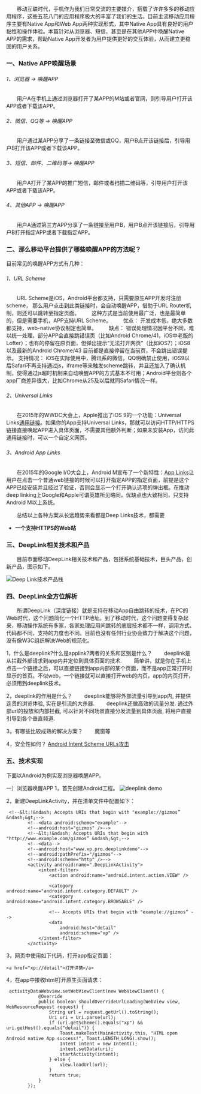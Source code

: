 &emsp;&emsp;移动互联时代，手机作为我们日常交流的主要媒介，搭载了许许多多的移动应用程序，这些五花八门的应用程序极大的丰富了我们的生活。目前主流移动应用程序主要有Native App和Web App两种实现形式，其中Native App具有良好的用户黏性和操作体验。本篇针对从浏览器、短信、甚至是在其他APP中唤醒Native APP的需求，帮助Native App开发者为用户提供更好的交互体验，从而建立更稳固的用户关系。

### 一、Native APP唤醒场景
###### 1、浏览器 -> 唤醒APP
&emsp;&emsp;用户A在手机上通过浏览器打开了某APP的M站或者官网，则引导用户打开该APP或者下载该APP。
###### 2、微信、QQ等 -> 唤醒APP
&emsp;&emsp;用户通过某APP分享了一条链接至微信或QQ，用户B点开该链接后，引导用户B打开该APP或者下载该APP。
###### 3、短信、邮件、二维码等-> 唤醒APP
&emsp;&emsp;用户A打开了某APP的推广短信，邮件或者扫描二维码等，引导用户打开该APP或者下载该APP。
###### 4、其他APP -> 唤醒APP
&emsp;&emsp;用户A通过第三方APP分享了一条链接至用户B，用户B点开该链接后，引导用户B打开指定APP或者下载指定APP。

### 二、那么移动平台提供了哪些唤醒APP的方法呢？

目前常见的唤醒APP方式有几种：

###### 1、URL Scheme
&emsp;&emsp;URL Scheme是iOS，Android平台都支持，只需要原生APP开发时注册scheme， 那么用户点击到此类链接时，会自动唤醒APP，借助于URL Router机制，则还可以跳转至指定页面。
&emsp;&emsp;这种方式是当前使用最广泛，也是最简单的，但是需要手机，APP支持URL Scheme。
&emsp;&emsp;优点： 开发成本低，绝大多数都支持，web-native协议制定也简单。
&emsp;&emsp;缺点： 错误处理情况因平台不同，难以统一处理，部分APP会直接跳错误页（比如Android Chrome/41，iOS中老版的Lofter）；也有的停留在原页面，但弹出提示“无法打开网页”（比如iOS7）；iOS8以及最新的Android Chrome/43 目前都是直接停留在当前页，不会跳出错误提示。
支持情况： iOS在实际使用中，腾讯系的微信，QQ明确禁止使用，iOS9以后Safari不再支持通过js，iframe等来触发scheme跳转，并且还加入了确认机制，使得通过js超时机制来自动唤醒APP的方式基本不可用；Android平台则各个app厂商差异很大，比如Chrome从25及以后就同Safari情况一样。
###### 2、Universal Links
&emsp;&emsp;在2015年的WWDC大会上，Apple推出了iOS 9的一个功能：Universal Links[通用链接](https://link.jianshu.com?t=https://developer.apple.com/library/ios/documentation/General/Conceptual/AppSearch/UniversalLinks.html#//apple_ref/doc/uid/TP40016308-CH12-SW2)。如果你的App支持Universal Links，那就可以访问HTTP/HTTPS链接直接唤起APP进入具体页面，不需要其他额外判断；如果未安装App，访问此通用链接时，可以一个自定义网页。

###### 3、Android App Links
&emsp;&emsp;在2015年的Google I/O大会上，Android M宣布了一个新特性：[App Links](https://link.jianshu.com?t=https://developer.android.com/training/app-links/index.html)让用户在点击一个普通web链接的时候可以打开指定APP的指定页面，前提是这个APP已经安装并且经过了验证，否则会显示一个打开确认选项的弹出框。在推动deep linking上Google和Apple可谓英雄所见略同，优缺点也大致相同，只支持Android M以上系统。

&emsp;&emsp;总结以上各种方案从长远趋势来看都是Deep Links技术，都需要

*   **一个支持HTTPS的Web站**

### 三、DeepLink相关技术和产品
&emsp;&emsp;目前市面移动DeepLink相关技术和产品，包括系统基础技术，巨头产品，创新产品，图示如下。

![Deep Link技术产品栈](https://upload-images.jianshu.io/upload_images/2783386-92fe1a991309d25c.png?imageMogr2/auto-orient/strip%7CimageView2/2/w/1240)

### 四、DeepLink全方位解析
&emsp;&emsp;所谓DeepLink（深度链接）就是支持在移动App自由跳转的技术，在PC的Web时代，这个问题简化一个HTTP地址。到了移动时代，这个问题变得复杂起来，移动操作系统有多家，各家处理应用间跳转的底层技术都不一样，调用方式、代码都不同，支持的力度也不同。目前也没有任何行业协会致力于解决这个问题，没有像W3C组织解决Web的规范化。

1，什么是deeplink?什么是applink?两者的关系和区别是什么？
&emsp;&emsp;deeplink是从拦截外部请求到app内并定位到具体页面的技术.
&emsp;&emsp;简单讲，就是你在手机上点击一个链接之后，可以直接链接到app内部的某个页面，而不是app正常打开时显示的首页。不似web，一个链接就可以直接打开web的内页，app的内页打开，必须用到deeplink技术。

2，deeplink的作用是什么？
&emsp;&emsp;deeplink能够将外部流量引导到app内, 并提供连贯的浏览体验, 实在是引流的大杀器.
&emsp;&emsp;deeplink还做高效的流量分发. 通过外部url的投放和内部拦截, 可以针对不同场景直接分发流量到具体页面, 将用户直接引导到各个垂直频道.

3，有哪些比较成熟的解决方案？
&emsp;&emsp;魔窗等

4，安全性如何？
[Android Intent Scheme URLs攻击](http://blog.csdn.net/l173864930/article/details/36951805)
### 五、技术实现
下面以Android为例实现浏览器唤醒APP。

一）浏览器唤醒APP
1，首先创建Android工程。
![deeplink demo](https://upload-images.jianshu.io/upload_images/2783386-3c3e419d8b4c5a1d.png?imageMogr2/auto-orient/strip%7CimageView2/2/w/1240)

2，新建DeepLinkActivity，并在清单文件中配置如下：
```
 <!--&lt;!&ndash; Accepts URIs that begin with "example://gizmos” &ndash;&gt;-->
        <!--<data android:scheme="example"-->
        <!--android:host="gizmos" />-->
        <!--&lt;!&ndash; Accepts URIs that begin with "http://www.example.com/gizmos” &ndash;&gt;-->
        <!--<data-->
        <!--android:host="www.xp.pro.deeplinkdemo"-->
        <!--android:pathPrefix="/gizmos"-->
        <!--android:scheme="http" />-->
        <activity android:name=".DeepLinkActivity">
            <intent-filter>
                <action android:name="android.intent.action.VIEW" />

                <category android:name="android.intent.category.DEFAULT" />
                <category android:name="android.intent.category.BROWSABLE" />

                <!-- Accepts URIs that begin with "example://gizmos” -->
                <data
                    android:host="detail"
                    android:scheme="xp" />
            </intent-filter>
        </activity>
```
3，网页中使用如下代码，打开app指定页面：
```
<a href="xp://detail">打开详情</a>
```
4，在app中接收html打开原生页面请求：
```
 activityDataWebview.setWebViewClient(new WebViewClient() {
            @Override
            public boolean shouldOverrideUrlLoading(WebView view, WebResourceRequest request) {
                String url = request.getUrl().toString();
                Uri uri = Uri.parse(url);
                if (uri.getScheme().equals("xp") && uri.getHost().equals("detail")) {
                    Toast.makeText(MainActivity.this, "HTML open Android native App success!", Toast.LENGTH_LONG).show();
                    Intent intent = new Intent();
                    intent.setData(uri);
                    startActivity(intent);
                } else {
                    view.loadUrl(url);
                }
                return true;
            }
        });
```
